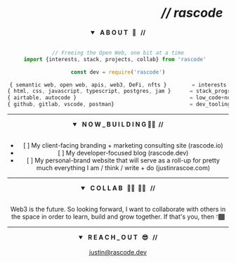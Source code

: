 <header>
	<h1 align="right"><em>// rascode</em> &nbsp;</h1>
<header>

<section class="about">
	<details open>
		<summary> <strong> &nbsp; A B O U T &nbsp; 🤖 &nbsp; // </strong></summary>
	<br/>
	
```js
// Freeing the Open Web, one bit at a time
import {interests, stack, projects, collab} from 'rascode'	

const dev = require('rascode')

{ semantic web, open web, apis, web3, DeFi, nfts }        = interests
{ html, css, javascript, typescript, postgres, jam }      = stack_programming_languages
{ airtable, autocode }                                    = low_code+no_code
{ github, gitlab, vscode, postman}                        = dev_tooling
```
</details>
</section><!-- end about section-->

<hr>
	
<section class="building">
  <details open>
	  <summary><strong> &nbsp; N O W _ B U I L D I N G 👷🏽 &nbsp;//</strong> </summary>
    <br/>
    <ul>
      <li>[ ] My client-facing branding + marketing consulting site (rascode.io)</li>
      <li>[ ] My developer-focused blog (rascode.dev)</li>
      <li>[ ] My personal-brand website that will serve as a roll-up for pretty much everything I am / think / write + do (justinrascoe.com)</li>
    </ul>
  </details>
</section> <!-- end building section-->
	
<hr>
	
<section class="collab">
	<details open>
		<summary><strong> &nbsp;  C O L L A B &nbsp; 🤜🏾 &nbsp;🤛🏾 &nbsp; //</strong> </summary>
		<br/>
		<p>Web3 is the future.  So looking forward, I want to collaborate with others in the space in order to learn, build and grow together.  If that's you, then 👇🏾 </p>
	</details>
</section><!--end collab section-->
	
<hr>

<section class="contact">
	<details open>
  		<summary><strong> &nbsp; R E A C H _ O U T &nbsp; 😎 &nbsp; // </strong></summary>
  		<br/>
  		<a href="mailto:justin@rascode.dev?subject=Github Collab">justin@rascode.dev</a>
		</details>
</section><!--end contact-->

